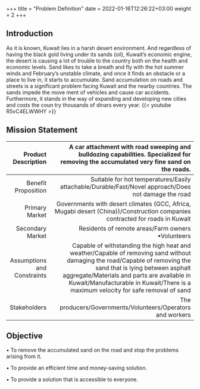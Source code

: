 +++
title = "Problem Definition"
date = 2022-01-16T12:26:22+03:00
weight = 2
+++

## Introduction
As it is known, Kuwait lies in a harsh desert environment. And regardless of having the
black gold living under its sands (oil), Kuwait’s economic engine, the desert is causing a lot of
trouble to the country both on the health and economic levels. Sand likes to take a breath and fly
with the hot summer winds and February’s unstable climate, and once it finds an obstacle or a
place to live in, it starts to accumulate. Sand accumulation on roads and streets is a significant problem facing Kuwait and the nearby countries. The sands impede the move ment of vehicles and cause car accidents. Furthermore, it stands in the way of expanding and developing new cities and costs the coun try thousands of dinars every year. {{< youtube R5vC4ELWWHY >}}

## Mission Statement 
|Product Description|A car attachment with road sweeping and bulldozing capabilities. Specialized for removing the accumulated very fine sand on the roads.|
|-------:|--------------------------------------------------------------------------:|
|Benefit Proposition |Suitable for hot temperatures/Easily attachable/Durable/Fast/Novel approach/Does not damage the road |
|Primary Market |Governments with desert climates (GCC, Africa, Mugabi desert (China))/Construction companies contracted for roads in Kuwait|
|Secondary Market |Residents of remote areas/Farm owners •Volunteers|
|Assumptions and Constraints|Capable of withstanding the high heat and weather/Capable of removing sand without damaging the road/Capable of removing the sand that is lying between asphalt aggregate/Materials and parts are available in Kuwait/Manufacturable in Kuwait/There is a maximum velocity for safe removal of sand|
|Stakeholders |The producers/Governments/Volunteers/Operators and workers|
## Objective
•	To remove the accumulated sand on the road and stop the problems arising from it.

•	To provide an efficient time and money-saving solution.

•	To provide a solution that is accessible to everyone. 

